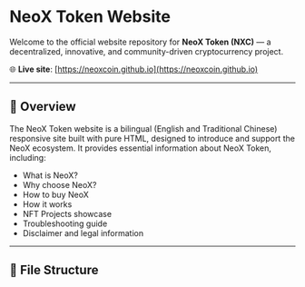 # NeoX Token Website

Welcome to the official website repository for **NeoX Token (NXC)** — a decentralized, innovative, and community-driven cryptocurrency project.

🌐 **Live site**: [https://neoxcoin.github.io](https://neoxcoin.github.io)

---

## 📖 Overview

The NeoX Token website is a bilingual (English and Traditional Chinese) responsive site built with pure HTML, designed to introduce and support the NeoX ecosystem. It provides essential information about NeoX Token, including:

- What is NeoX?
- Why choose NeoX?
- How to buy NeoX
- How it works
- NFT Projects showcase
- Troubleshooting guide
- Disclaimer and legal information

---

## 🧭 File Structure
